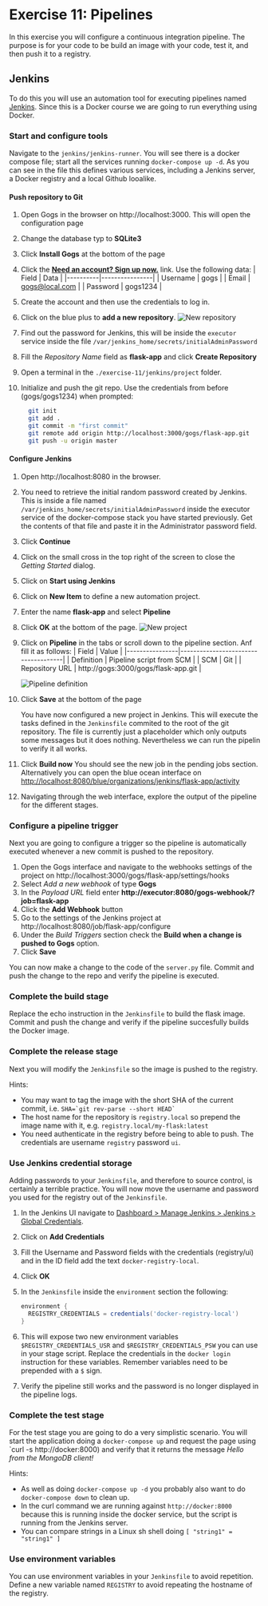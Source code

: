 # Exercise 11: Pipelines

In this exercise you will configure a continuous integration pipeline. The purpose is for your code to be build an image with your code, test it, and then push it to a registry. 

## Jenkins

To do this you will use an automation tool for executing pipelines named [Jenkins](https://www.jenkins.io/). Since this is a Docker course we are going to run everything using Docker.

### Start and configure tools

Navigate to the `jenkins/jenkins-runner`. You will see there is a docker compose file; start all the services running `docker-compose up -d`. As you can see in the file this defines various services, including a Jenkins server, a Docker registry and a local Github looalike. 

#### Push repository to Git

1. Open Gogs in the browser on http://localhost:3000. This will open the configuration page
1. Change the database typ to **SQLite3**
1. Click **Install Gogs** at the bottom of the page
1. Click the [**Need an account? Sign up now.**](http://localhost:3000/user/sign_up) link. Use the following data:
    | Field    | Data           |
    |----------|----------------|
    | Username | gogs           |
    | Email    | gogs@local.com |
    | Password | gogs1234       |

1. Create the account and then use the credentials to log in.
1. Click on the blue plus to **add a new repository**. ![New repository](jenkins/screenshots/create-repository.png)
1. Find out the password for Jenkins, this will be inside the `executor` service inside the file `/var/jenkins_home/secrets/initialAdminPassword`
1. Fill the *Repository Name* field as **flask-app** and click **Create Repository**
1. Open a terminal in the `./exercise-11/jenkins/project` folder.
1. Initialize and push the git repo. Use the credentials from before (gogs/gogs1234) when prompted:
    ```bash
      git init
      git add .
      git commit -m "first commit"
      git remote add origin http://localhost:3000/gogs/flask-app.git
      git push -u origin master
    ```
#### Configure Jenkins

1. Open http://localhost:8080 in the browser.
1. You need to retrieve the initial random password created by Jenkins. This is inside a file named `/var/jenkins_home/secrets/initialAdminPassword` inside the executor service of the docker-compose stack you have started previously. Get the contents of that file and paste it in the Administrator password field. 
1. Click **Continue**
1. Click on the small cross in the top right of the screen to close the *Getting Started* dialog.
1. Click on **Start using Jenkins**
1. Click on **New Item** to define a new automation project.
1. Enter the name **flask-app** and select **Pipeline**
1. Click **OK** at the bottom of the page. ![New project](jenkins/screenshots/create-jenkins-project.png)
1. Click on **Pipeline** in the tabs or scroll down to the pipeline section. Anf fill it as follows:
    | Field          | Value                               |
    |----------------|-------------------------------------|
    | Definition     | Pipeline script from SCM            |
    | SCM            | Git                                 |
    | Repository URL | http://gogs:3000/gogs/flask-app.git |
    
    ![Pipeline definition](jenkins/screenshots/configure-scm.png)

1. Click **Save** at the bottom of the page

    You have now configured a new project in Jenkins. This will execute the tasks defined in the `Jenkinsfile` commited to the root of the git repository. The file is currently just a placeholder which only outputs some messages but it does nothing. Nevertheless we can run the pipelin to verify it all works.

1. Click **Build now**
    You should see the new job in the pending jobs section. Alternatively you can open the blue ocean interface on [http://localhost:8080/blue/organizations/jenkins/flask-app/activity](http://localhost:8080/blue/organizations/jenkins/flask-app/activity)
    
1. Navigating through the web interface, explore the output of the pipeline for the different stages.

### Configure a pipeline trigger
Next you are going to configure a trigger so the pipeline is automatically executed whenever a new commit is pushed to the repository.

1. Open the Gogs interface and navigate to the webhooks settings of the project on http://localhost:3000/gogs/flask-app/settings/hooks
1. Select *Add a new webhook* of type **Gogs**
1. In the *Payload URL* field enter **http://executor:8080/gogs-webhook/?job=flask-app** 
1. Click the **Add Webhook** button
1. Go to the settings of the Jenkins project at http://localhost:8080/job/flask-app/configure
1. Under the *Build Triggers* section check the **Build when a change is pushed to Gogs** option. 
1. Click **Save**

You can now make a change to the code of the `server.py` file. Commit and push the change to the repo and verify the pipeline is executed.


### Complete the build stage

Replace the echo instruction in the `Jenkinsfile` to build the flask image. 
Commit and push the change and verify if the pipeline succesfully builds the Docker image.

### Complete the release stage

Next you will modify the `Jenkinsfile` so the image is pushed to the registry. 

Hints:
  - You may want to tag the image with the short SHA of the current commit, i.e. `` SHA=`git rev-parse --short HEAD` ``
  - The host name for the repository is `registry.local` so prepend the image name with it, e.g. `registry.local/my-flask:latest`
  - You need authenticate in the registry before being to able to push. The credentials are username `registry` password `ui`.

### Use Jenkins credential storage

Adding passwords to your `Jenkinsfile`, and therefore to source control, is certainly a terrible practice. You will now move the username and password you used for the registry out of the `Jenkinsfile`.

1. In the Jenkins UI navigate to [Dashboard > Manage Jenkins > Jenkins > Global Credentials](http://localhost:8080/credentials/store/system/domain/_/).
1. Click on **Add Credentials**
1. Fill the Username and Password fields with the credentials (registry/ui) and in the ID field add the text `docker-registry-local`.
1. Click **OK**

1. In the `Jenkinsfile` inside the `environment` section the following:
    ```groovy
    environment { 
      REGISTRY_CREDENTIALS = credentials('docker-registry-local')
    }
    ```
1. This will expose two new environment variables `$REGISTRY_CREDENTIALS_USR` and `$REGISTRY_CREDENTIALS_PSW` you can use in your stage script. Replace the credentials in the `docker login` instruction for these variables. Remember variables need to be prepended with a `$` sign.
1. Verify the pipeline still works and the password is no longer displayed in the pipeline logs.

### Complete the test stage

For the test stage you are going to do a very simplistic scenario. You will start the application doing a `docker-compose up` and request the page using `curl -s http://docker:8000) and verify that it returns the message *Hello from the MongoDB client!*

Hints:
- As well as doing `docker-compose up -d` you probably also want to do `docker-compose down` to clean up.
- In the curl command we are running against `http://docker:8000` because this is running inside the docker service, but the script is running from the Jenkins server.
- You can compare strings in a Linux sh shell doing `[ "string1" = "string1" ]`

### Use environment variables

You can use environment variables in your `Jenkinsfile` to avoid repetition. Define a new variable named `REGISTRY` to avoid repeating the hostname of the registry.


